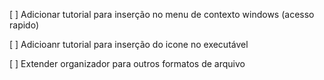 [ ] Adicionar tutorial para inserção no menu de contexto windows (acesso rapido)

[ ] Adicioanr tutorial para inserção do icone no executável

[ ] Extender organizador para outros formatos de arquivo